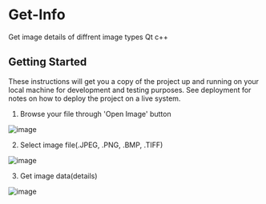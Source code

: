 # Get-Info
Get image details of diffrent image types
Qt
c++

## Getting Started

These instructions will get you a copy of the project up and running on your local machine for development and testing purposes. See deployment for notes on how to deploy the project on a live system.


1. Browse your file through 'Open Image' button

![image](https://user-images.githubusercontent.com/12136571/46522380-3ee02680-c8a0-11e8-8fe6-96d7cde9837b.png)

2. Select image file(.JPEG, .PNG, .BMP, .TIFF)

![image](https://user-images.githubusercontent.com/12136571/46522696-1f95c900-c8a1-11e8-9a9b-c7e724cea90e.png)

3. Get image data(details)

![image](https://user-images.githubusercontent.com/12136571/46523354-173e8d80-c8a3-11e8-84a6-a8537220b384.png)

